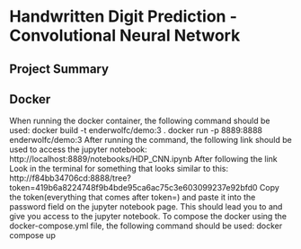 # Handwritten Digit Prediction - Convolutional Neural Network

## Project Summary

## Docker
 When running the docker container, the following command should be used:
 docker build -t enderwolfc/demo:3 .
 docker run -p 8889:8888 enderwolfc/demo:3
 After running the command, the following link should be used to access the jupyter notebook:
 http://localhost:8889/notebooks/HDP_CNN.ipynb
 After following the link Look in the terminal for something that looks similar to this:
 http://f84bb34706cd:8888/tree?token=419b6a8224748f9b4bde95ca6ac75c3e603099237e92bfd0
 Copy the token(everything that comes after token=) and paste it into the password field on the jupyter notebook page. This should lead you to and give you access to the jupyter notebook.
 To compose the docker using the docker-compose.yml file, the following command should be used:
    docker compose up
